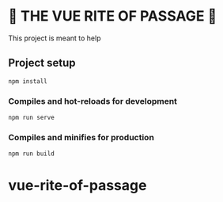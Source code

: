 # 🖖 THE VUE RITE OF PASSAGE  🖖

This project is meant to help  

## Project setup
```
npm install
```

### Compiles and hot-reloads for development
```
npm run serve
```

### Compiles and minifies for production
```
npm run build
```
# vue-rite-of-passage

